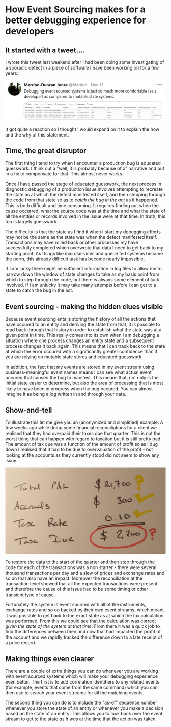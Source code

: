 # How Event Sourcing makes for a better debugging experience for developers

## It started with a tweet....

I wrote this tweet last weekend after I had been doing some investigating of a sporadic defect in a piece of software I have been working on for a few years: 

![](../tweet-sourcing.jpg)

It got quite a reaction so I thought I would expand on it to explain the how and the why of this statement.

## Time, the great disruptor

The first thing I tend to try when I encounter a production bug is educated guesswork. I think out a "well, it is probably because of _x_" narrative and put in a fix to compensate for that. This almost never works.

Once I have passed the stage of educated guesswork, the next process in diagnostic debugging of a production issue involves attempting to recreate the state as at which the defect manifested itself, and then stepping through the code from that state so as to _catch the bug in the act_ as it happened.  This is both difficult and time consuming. It requires finding out when the cause occurred, what the source code was at the time and what the state of all the entities or records involved in the issue were at that time. In truth, this too is largely guesswork.

The difficulty is that the state as I find it when I start my debugging efforts may not be the same as the state was when the defect manifested itself.  Transactions may have rolled back or other processes my have successfully completed which overwrote that data I need to get back to my starting point.  As things like microservices and queue fed systems became the norm, this already difficult task has become nearly impossible.

If I am lucky there might be sufficient information in log files to allow me to narrow down the window of state changes to take as my basis point from which to step through the code, but there is always some element of luck involved. If I am unlucky it may take many attempts before I can get to a state to catch the bug in the act. 

## Event sourcing - making the hidden clues visible

Because event sourcing entails storing the history of all the actions that have occured to an entity and deriving the state from that, it is possible to read back through that history in order to establish what the state was at a given point in time. This really comes into its own when I am debugging a situation where one process changes an entity state and a subsequent process changes it back again. This means that I can track back to the state at which the error occured with a significantly greater confidence than if you are relying on mutable state stores and educated guesswork.

In addition, the fact that my events are stored in my event stream using business-meaningful event names means I can see what actual event occured that caused the bug to manifest. This means that, not only is the initial state easier to determine, but also the area of processing that is most likely to have been in progress when the bug occured. You can almost imagine it as being a log written in and through your data.

## Show-and-tell

To illustrate this let me give you an (anonymized and simplified) example.  A few weeks ago while doing some financial reconciliations for a client we realised that they had overpaid their taxes due that quarter.  This is not the worst thing that can happen with regard to taxation but it is still pretty bad.  The amount of tax due was a function of the amount of profit so as I dug down I realised that it had to be due to overvaluation of the profit - but looking at the accounts as they currently stood did not seem to show any issue.

![](../Accounting.jpg)

To restore the data to the start of the quarter and then step through the code for each of the transactions was a non starter - there were several thousand transactions per day and a slew of prices and exchange rates and so on that also have an impact.  Moreover the reconciliation at the transaction level showed that all the expected transactions were present and therefore the cause of this issue had to be some timing or other transient type of cause.

Fortunately the system is event sourced with all of the instruments, exchange rates and so on backed by their own event streams, which meant it was possible to get back to the exact state as at which the tax calculation was performed. From this we could see that the calculation was correct _given the state of the system at that time_.  From there it was a quick job to find the differences between then and now that had impacted the profit of the account and we rapidly tracked the difference down to a late receipt of a price record.  

## Making things even clearer

There are a couple of extra things you can do whenever you are working with event sourced systems which will make your debugging experience even better. The first is to add correlation identifiers to any related events (for example, events that come from the same command) which you can then use to search your event streams for all the matching events.

The second thing you can do is to include the "as-of" sequence number whenever you store the state of an entity or whenever you make a decision based on the state of an entity.  This allows you to look back over the event stream to get to the state _as it was_ at the time that the action was taken.
